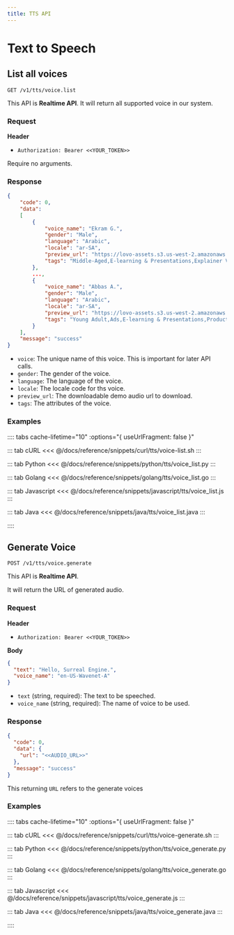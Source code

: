 ```yaml
---
title: TTS API
---
```


# Text to Speech

## List all voices

```
GET /v1/tts/voice.list
```

This API is **Realtime API**.
It will return all supported voice in our system.

### Request

**Header**

- `Authorization: Bearer <<YOUR_TOKEN>>`

Require no arguments.

### Response

```json
{
    "code": 0,
    "data":
    [
        {
            "voice_name": "Ekram G.",
            "gender": "Male",
            "language": "Arabic",
            "locale": "ar-SA",
            "preview_url": "https://lovo-assets.s3.us-west-2.amazonaws.com/skin_sample/1625732273462.wav",
            "tags": "Middle-Aged,E-learning & Presentations,Explainer Videos"
        },
        ...,
        {
            "voice_name": "Abbas A.",
            "gender": "Male",
            "language": "Arabic",
            "locale": "ar-SA",
            "preview_url": "https://lovo-assets.s3.us-west-2.amazonaws.com/skin_sample/1625732265612.wav",
            "tags": "Young Adult,Ads,E-learning & Presentations,Product demos,Explainer Videos"
        }
    ],
    "message": "success"
}
```

- `voice`: The unique name of this voice. This is important for later API calls.
- `gender`: The gender of the voice.
- `language`: The language of the voice.
- `locale`: The locale code for ths voice.
- `preview_url`: The downloadable demo audio url to download.
- `tags`: The attributes of the voice.

### Examples

:::: tabs    cache-lifetime="10" :options="{ useUrlFragment: false }"

::: tab cURL
<<< @/docs/reference/snippets/curl/tts/voice-list.sh
:::

::: tab Python
<<< @/docs/reference/snippets/python/tts/voice_list.py
:::

::: tab Golang
<<< @/docs/reference/snippets/golang/tts/voice_list.go
:::

::: tab Javascript
<<< @/docs/reference/snippets/javascript/tts/voice_list.js
:::

::: tab Java
<<< @/docs/reference/snippets/java/tts/voice_list.java
:::

::::



## Generate Voice

```
POST /v1/tts/voice.generate
```

This API is **Realtime API**.

It will return the URL of generated audio.

### Request

**Header**

- `Authorization: Bearer <<YOUR_TOKEN>>`

**Body**

```json
{
  "text": "Hello, Surreal Engine.",
  "voice_name": "en-US-Wavenet-A"
}
```

- `text` (string, required): The text to be speeched.
- `voice_name` (string, required): The name of voice to be used.


### Response

```json
{
  "code": 0,
  "data": {
    "url": "<<AUDIO_URL>>"
  },
  "message": "success"
}
```

This returning `URL` refers to the generate voices

### Examples

:::: tabs    cache-lifetime="10" :options="{ useUrlFragment: false }"

::: tab cURL
<<< @/docs/reference/snippets/curl/tts/voice-generate.sh
:::

::: tab Python
<<< @/docs/reference/snippets/python/tts/voice_generate.py
:::

::: tab Golang
<<< @/docs/reference/snippets/golang/tts/voice_generate.go
:::

::: tab Javascript
<<< @/docs/reference/snippets/javascript/tts/voice_generate.js
:::

::: tab Java
<<< @/docs/reference/snippets/java/tts/voice_generate.java
:::

::::

